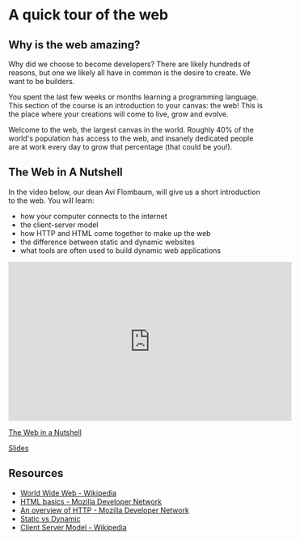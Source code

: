 # A quick tour of the web

## Why is the web amazing?

Why did we choose to become developers? There are likely hundreds of reasons, but one we likely all have in common is the desire to create. We want to be builders.

You spent the last few weeks or months learning a programming language. This section of the course is an introduction to your canvas: the web! This is the place where your creations will come to live, grow and evolve. 

Welcome to the web, the largest canvas in the world. Roughly 40% of the world's population has access to the web, and insanely dedicated people are at work every day to grow that percentage (that could be you!). 

## The Web in A Nutshell

In the video below, our dean Avi Flombaum, will give us a short introduction to the web. You will learn:
- how your computer connects to the internet
- the client-server model
- how HTTP and HTML come together to make up the web
- the difference between static and dynamic websites
- what tools are often used to build dynamic web applications


<iframe width="560" height="315" src="https://www.youtube.com/embed/7AS96jRnquI?rel=0&modestbranding=1" frameborder="0" allowfullscreen></iframe><p><a href="https://www.youtube.com/watch?v=7AS96jRnquI">The Web in a Nutshell</a></p>

[Slides](https://docs.google.com/presentation/d/1m6SPR13MdfF7YRhfx7HtvkOmFnrRyVQOEFgWhI8Bc0I/edit?usp=sharing)

## Resources
- [World Wide Web - Wikipedia](https://en.wikipedia.org/wiki/World_Wide_Web)
- [HTML basics - Mozilla Developer Network](https://developer.mozilla.org/en-US/docs/Learn/Getting_started_with_the_web/HTML_basics)
- [An overview of HTTP - Mozilla Developer Network](https://developer.mozilla.org/en-US/docs/Web/HTTP/Overview)
- [Static vs Dynamic](https://noahveltman.com/static-dynamic/)
- [Client Server Model - Wikipedia](https://en.wikipedia.org/wiki/Client%E2%80%93server_model)
